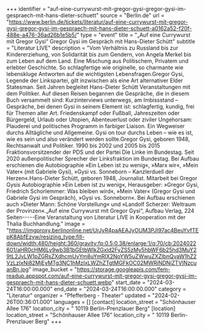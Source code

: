 +++
identifier = "auf-eine-currywurst-mit-gregor-gysi-gregor-gysi-im-gespraech-mit-hans-dieter-schuett"
source = "Berlin.de"
url = "https://www.berlin.de/tickets/literatur/auf-eine-currywurst-mit-gregor-gysi-gregor-gysi-im-gespraech-mit-hans-dieter-schuett-a0162a52-f20f-488e-a476-36ad26b1e5b5/"
type = "event"
title = "„Auf eine Currywurst mit Gregor Gysi“ Gregor Gysi im Gespräch mit Hans-Dieter Schütt"
subtitle = "Literatur LIVE"
description = "Vom Verhältnis zu Russland bis zur Kindererziehung, von Solidarität bis zum Gendern, von Angela Merkel bis zum Leben auf dem Land. Eine Mischung aus Politischem, Privatem und erlebter Geschichte. So schlagfertige wie originelle, so charmante wie lebenskluge Antworten auf die wichtigsten Lebensfragen.Gregor Gysi, Legende der Linkspartei, gilt inzwischen als eine Art alternativer Elder Statesman. Seit Jahren begleitet Hans-Dieter Schütt Veranstaltungen mit dem Politiker. Auf diesen Reisen begannen die Gespräche, die in diesem Buch versammelt sind: Kurzinterviews unterwegs, am Imbissstand – Gespräche, bei denen Gysi in seinem Element ist: schlagfertig, kundig, frei für Themen aller Art. Friedenskampf oder Fußball, Jahreszeiten oder Bürgergeld, Urlaub oder Utopien, Abenteuerlust oder ziviler Ungehorsam: Plauderei und politisches Programm in farbiger Liaison. Ein Wegweiser durchs Alltägliche und Allgemeine. Gysi on tour durchs Leben – wie es ist, wie es sein und also verändert werden sollte.Gregor Gysi, geboren 1948, Rechtsanwalt und Politiker. 1990 bis 2002 und 2005 bis 2015 Fraktionsvorsitzender der PDS und der Partei Die Linke im Bundestag. Seit 2020 außenpolitischer Sprecher der Linksfraktion im Bundestag. Bei Aufbau erschienen die Autobiographie »Ein Leben ist zu wenig«, »Marx  wir«, »Mein Vater« (mit Gabriele Gysi), »Gysi vs. Sonneborn – Kanzlerduell der Herzen«.Hans-Dieter Schütt, geboren 1948, Journalist. Mitarbeit bei Gregor Gysis Autobiographie »Ein Leben ist zu wenig«, Herausgeber: »Gregor Gysi, Friedrich Schorlemmer: Was bleiben wird«, »Mein Vater« (Gregor Gysi und Gabriele Gysi im Gespräch), »Gysi vs. Sonneborn«. Bei Aufbau erschienen auch »Dieter Mann: Schöne Vorstellung« und »Landolf Scherzer: Weltraum der Provinzen«.„Auf eine Currywurst mit Gregor Gysi“, Aufbau Verlag, 224 Seiten-----Eine Veranstaltung von Literatur LIVE in Kooperation mit der Thalia Buchhandlung."
image = "https://imgproxy.berlinonline.net/UrJyR4paAEAJyOUM3PJI97ac4BeuYvfTEpK8AbfEzyw/resizing_type:fill-down/width:480/height:360/gravity:fp:0.5:0.38/enlarge:1/q:70/cb:2024022601/aHR0cHM6Ly9wb3B1bGEtbWlkZGxld2FyZS5zMy5hbWF6b25hd3MuY29tL2JvLW1pZGRsZXdhcmUvYm8uYmRlX2NoYW5uZWwuZXZlbnQvaW1hZ2VzLzIxNi82MjEyMTg3NC1hMzIxLWZhZTgtMGFkOC02MWRiNDNiZTVlNzcuanBn.jpg"
image_bucket = "https://storage.googleapis.com/fem-readup.appspot.com/auf-eine-currywurst-mit-gregor-gysi-gregor-gysi-im-gespraech-mit-hans-dieter-schuett.webp"
start_date = "2024-03-24T16:00:00.000"
end_date = "2024-03-24T16:00:00.000"
category = "Literatur"
organizer = "Pfefferberg - Theater"
updated = "2024-02-26T00:36:01.000"
languages = []
[contact]
location_street = "Schönhauser Allee 176"
location_city = " 10119 Berlin-Prenzlauer Berg"
[location]
location_street = "Schönhauser Allee 176"
location_city = " 10119 Berlin-Prenzlauer Berg"
+++